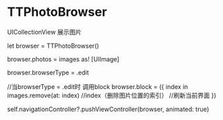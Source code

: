 # TTPhotoBrowser
UICollectionView 展示图片



let browser = TTPhotoBrowser()

browser.photos = images as! [UIImage]

browser.browserType = .edit

//当browserType = .edit时  调用block
browser.block = ({ index in
images.remove(at: index)
//index（删除图片位置的索引）
//刷新当前界面
})


self.navigationController?.pushViewController(browser, animated: true)
